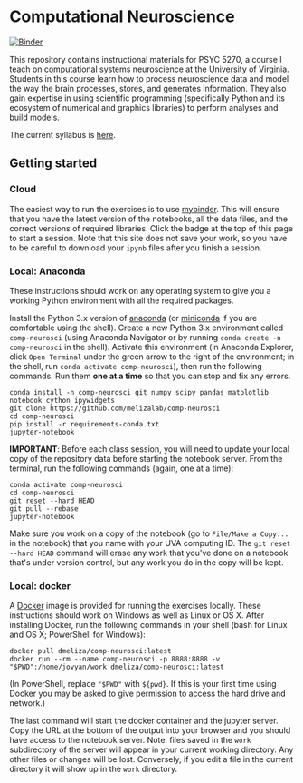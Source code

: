 
# Computational Neuroscience

[![Binder](https://mybinder.org/badge.svg)](https://mybinder.org/v2/gh/melizalab/comp-neurosci.git/master)

This repository contains instructional materials for PSYC 5270, a course I teach on computational systems neuroscience at the University of Virginia. Students in this course learn how to process neuroscience data and model the way the brain processes, stores, and generates information. They also gain expertise in using scientific programming (specifically Python and its ecosystem of numerical and graphics libraries) to perform analyses and build models.

The current syllabus is [here](resources/syllabus.pdf).

## Getting started

### Cloud

The easiest way to run the exercises is to use [mybinder](https://mybinder.org). This will ensure that you have the latest version of the notebooks, all the data files, and the correct versions of required libraries. Click the badge at the top of this page to start a session. Note that this site does not save your work, so you have to be careful to download your `ipynb` files after you finish a session.

### Local: Anaconda

These instructions should work on any operating system to give you a working Python environment with all the required packages.

Install the Python 3.x version of [anaconda](https://www.anaconda.com/distribution/) (or [miniconda](https://conda.io/en/latest/miniconda.html) if you are comfortable using the shell). Create a new Python 3.x environment called `comp-neurosci` (using Anaconda Navigator or by running `conda create -n comp-neurosci` in the shell). Activate this environment (in Anaconda Explorer, click `Open Terminal` under the green arrow to the right of the environment; in the shell, run `conda activate comp-neurosci`), then run the following commands. Run them **one at a time** so that you can stop and fix any errors.

``` shell
conda install -n comp-neurosci git numpy scipy pandas matplotlib notebook cython ipywidgets
git clone https://github.com/melizalab/comp-neurosci
cd comp-neurosci
pip install -r requirements-conda.txt
jupyter-notebook
```

**IMPORTANT**: Before each class session, you will need to update your local copy of the repository data before starting the notebook server. From the terminal, run the following commands (again, one at a time):

``` shell
conda activate comp-neurosci
cd comp-neurosci
git reset --hard HEAD
git pull --rebase
jupyter-notebook
```

Make sure you work on a copy of the notebook (go to `File/Make a Copy...` in the notebook) that you name with your UVA computing ID. The `git reset --hard HEAD` command will erase any work that you've done on a notebook that's under version control, but any work you do in the copy will be kept.

### Local: docker

A [Docker](https://docker.com) image is provided for running the exercises locally. These instructions should work on Windows as well as Linux or OS X.  After installing Docker, run the following commands in your shell (bash for Linux and OS X; PowerShell for Windows):

``` shell
docker pull dmeliza/comp-neurosci:latest
docker run --rm --name comp-neurosci -p 8888:8888 -v "$PWD":/home/jovyan/work dmeliza/comp-neurosci:latest
```

(In PowerShell, replace `"$PWD"` with `${pwd}`. If this is your first time using Docker you may be asked to give permission to access the hard drive and network.)

The last command will start the docker container and the jupyter server. Copy the URL at the bottom of the output into your browser and you should have access to the notebook server. Note: files saved in the `work` subdirectory of the server will appear in your current working directory. Any other files or changes will be lost. Conversely, if you edit a file in the current directory it will show up in the `work` directory.
